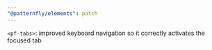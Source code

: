 ```yaml
---
"@patternfly/elements": patch
---
```


`<pf-tabs>`: improved keyboard navigation so it correctly activates the focused tab
